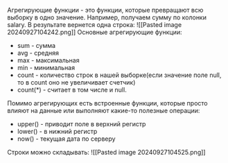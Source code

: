 Агрегирующие функции - это функции, которые превращают всю выборку в одно значение.
Например, получаем сумму по колонки salary. В результате вернется одна строка:
![[Pasted image 20240927104242.png]]
Основные агрегирующие функции:
- sum - сумма
- avg - средняя
- max - максимальная
- min - минимальная
- count - количество строк в нашей выборке(если значение поле null, то в count оно не увеличивает счетчик)
- count(\*) - считает в том числе и null.

Помимо агрегирующих есть встроенные функции, которые просто влияют на данные или выполняют какие-то полезные операции:
- upper() - приводит поле в верхний регистр
- lower() - в нижний регистр
- now() - текущая дата по серверу

Строки можно складывать:
![[Pasted image 20240927104525.png]]
